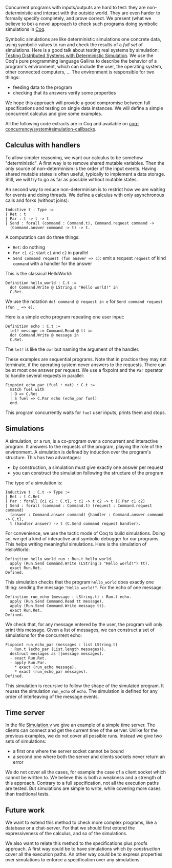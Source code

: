 Concurrent programs with inputs/outputs are hard to test: they are non-deterministic and interact with the outside world. They are even harder to formally specify completely, and prove correct. We present (what we believe to be) a novel approach to check such programs doing symbolic simulations in [Coq](https://coq.inria.fr/).

Symbolic simulations are like deterministic simulations one concrete data, using symbolic values to run and check the results of a *full set* of simulations. Here is a good talk about testing real systems by simulation: [Testing Distributed Systems with Deterministic Simulation](https://foundationdb.com/videos/testing-distributed-systems-with-deterministic-simulation). We use the Coq's pure programming language Gallina to describe the behavior of a program's environment, which can include the user, the operating system, other connected computers, ... The environment is responsible for two things:

* feeding data to the program
* checking that its answers verify some properties

We hope this approach will provide a good compromise between full specifications and testing on single data instances. We will define a simple concurrent calculus and give some examples.

All the following code extracts are in Coq and available on [coq-concurrency/system#simulation-callbacks](https://github.com/coq-concurrency/system/tree/simulation-callbacks).

## Calculus with handlers
To allow simpler reasoning, we want our calculus to be somehow "deterministic". A first way is to remove shared mutable variables. Then the only source of non-determinism is the order of the input events. Having shared mutable states is often useful, typically to implement a data storage. Still, we will try to go as far as possible without mutable states.

An second way to reduce non-determinism is to restrict how we are waiting for events and doing threads. We define a calculus with only asynchronous calls and forks (without joins):

    Inductive t : Type :=
    | Ret : t
    | Par : t -> t -> t
    | Send : forall (command : Command.t), Command.request command ->
      (Command.answer command -> t) -> t.

A computation can do three things:

* `Ret`: do nothing
* `Par c1 c2`: start `c1` and `c2` in parallel
* `Send command request (fun answer => c)`: emit a request `request` of kind `command` with a handler for the answer

This is the classical HelloWorld:

    Definition hello_world : C.t :=
      do! Command.Write @ LString.s "Hello world!" in
      C.Ret.

We use the notation `do! command @ request in e` for `Send command request (fun _ => e)`.

Here is a simple echo program repeating one user input:

    Definition echo : C.t :=
      let! message := Command.Read @ tt in
      do! Command.Write @ message in
      C.Ret.

The `let!` is like the `do!` but naming the argument of the handler.

These examples are sequential programs. Note that in practice they may not terminate, if the operating system never answers to the requests. There can be at most one answer per request. We use a fixpoint and the `Par` operator to handle several requests in parallel:

    Fixpoint echo_par (fuel : nat) : C.t :=
      match fuel with
      | O => C.Ret
      | S fuel => C.Par echo (echo_par fuel)
      end.

This program concurrently waits for `fuel` user inputs, prints them and stops.

## Simulations
A simulation, or a run, is a co-program over a concurrent and interactive program. It answers to the requests of the program, playing the role of the environment. A simulation is defined by induction over the program's structure. This has two advantages:

* by construction, a simulation must give exactly one answer per request
* you can construct the simulation following the structure of the program

The type of a simulation is:

    Inductive t : C.t -> Type :=
    | Ret : t C.Ret
    | Par : forall {c1 c2 : C.t}, t c1 -> t c2 -> t (C.Par c1 c2)
    | Send : forall (command : Command.t) (request : Command.request command)
      (answer : Command.answer command) {handler : Command.answer command -> C.t},
      t (handler answer) -> t (C.Send command request handler).

For convenience, we use the tactic mode of Coq to build simulations. Doing so, we get a kind of interactive and symbolic debugger for our programs. This helps writing meaningful simulations. Here is the simulation of HelloWorld:

    Definition hello_world_run : Run.t hello_world.
      apply (Run.Send Command.Write (LString.s "Hello world!") tt).
      exact Run.Ret.
    Defined.

This simulation checks that the program `hello_world` does exactly one thing: sending the message `"Hello world!"`. For the echo of one message:

    Definition run_echo (message : LString.t) : Run.t echo.
      apply (Run.Send Command.Read tt message).
      apply (Run.Send Command.Write message tt).
      exact Run.Ret.
    Defined.

We check that, for any message entered by the user, the program will only print this message. Given a list of messages, we can construct a set of simulations for the concurrent echo:

    Fixpoint run_echo_par (messages : list LString.t)
      : Run.t (echo_par (List.length messages)).
      destruct messages as [|message messages].
      - exact Run.Ret.
      - apply Run.Par.
        * exact (run_echo message).
        * exact (run_echo_par messages).
    Defined.

This simulation is recursive to follow the shape of the simulated program. It reuses the simulation `run_echo` of `echo`. The simulation is defined for any order of interleaving of the message events.

## Time server
In the file [Simulation.v](https://github.com/coq-concurrency/system/blob/simulation-callbacks/Simulation.v) we give an example of a simple time server. The clients can connect and get the current time of the server. Unlike for the previous examples, we do not cover all possible runs. Instead we give two sets of simulations:

* a first one where the server socket cannot be bound
* a second one where both the server and clients sockets never return an error

We do not cover all the cases, for example the case of a client socket which cannot be written to. We believe this is both a weakness and a strength of this approach. Contrary to a full specification, not all the execution paths are tested. But simulations are simple to write, while covering more cases than traditional tests.

## Future work
We want to extend this method to check more complex programs, like a database or a chat-server. For that we should first extend the expressiveness of the calculus, and so of the simulations.

We also want to relate this method to the specifications plus proofs approach. A first way could be to have simulations which *by construction* cover all the execution paths. An other way could be to express properties over simulations to enforce a specification over any simulations.
